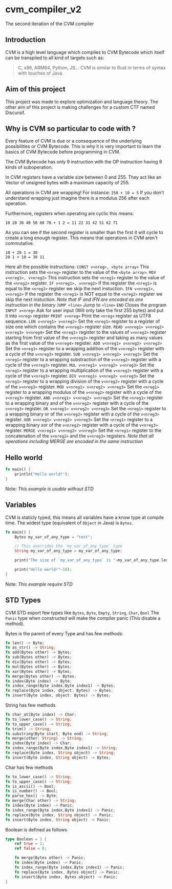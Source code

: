 # cvm_compiler_v2
 The second iteration of the CVM compiler
## Introduction
CVM is a high level language which compiles to CVM Bytecode which itself can be transpiled to all kind of targets such as:
 > C, x86, ARM64, Python, JS...
CVM is similar to Rust in terms of syntax with touches of Java.

## Aim of this project
This project was made to explore optimization and language theory.
The other aim of this project is making challenges for a custom CTF named Discursif.

## Why is CVM so particular to code with ?
Every feature of CVM is due or a consequence of the underlying possibilities or CVM Bytecode.
This is why it is very important to learn the basics of CVM Bytecode before programming in CVM.

The CVM Bytecode has only 9 instruction with the OP instruction having 9 kinds of suboperation.

In CVM registers have a variable size between 0 and 255. They act like an Vector of unsigned bytes with a maximum capacity of 255.

All operations in CVM are wrapping!
For instance: `250 + 10 = 5`
If you don't understand wrapping just imagine there is a modulus 256 after each operation.

Furthermore, registers when operating are cyclic this means:
```
10 20 30 40 50 60 70 + 1 2 = 11 22 31 42 51 62 71
```
As you can see if the second register is smaller than the first it will cycle to create a long enough register.
This means that operations in CVM aren't commutative.
```
10 + 20 1 = 30
20 1 + 10 = 30 11
```

Here all the possible instructions:
`CONST v<nreg>, <byte array>` This instruction sets the `<nreg>` register to the value of the `<byte array>`.
`MOV v<nreg1>, v<nreg2>` This instruction sets the `<nreg1>` register to the value of the `<nreg2>` register.
`IF v<nreg1>, v<nreg2>` If the register the `<nreg1>` is equal to the `<nreg2>` register we skip the next instuction.
`IFN v<nreg1>, v<nreg2>` If the register the `<nreg1>` is NOT equal to the `<nreg2>` register we skip the next instuction.
*Note that IF and IFN are encoded as one instruction in the binary*
`JUMP <line>` Jump to `<line>`
`END` Closes the program
`INPUT v<nreg>` Ask for user input (Will only take the first 255 bytes) and put it into `<nreg>` register
`PRINT v<nreg>` Print the `<nreg>` register as UTF8 sequence.
`LEN v<nreg1> v<nreg2>` Set the `<nreg1>` register to a register of size one which contains the `v<nreg2>` register size.
`READ v<nreg1> v<nreg2> v<nreg3> v<nreg4>` Set the `<nreg1>` register to the values of `v<nreg2>` register starting from first value of the `v<nreg3>` register and taking as many values as the first value of the `v<nreg4>` register.
`ADD v<nreg1> v<nreg2> v<nreg3>` Set the `<nreg1>` register to a wrapping addition of the `v<nreg2>` register with a cycle of the `v<nreg3>` register.
`SUB v<nreg1> v<nreg2> v<nreg3>` Set the `<nreg1>` register to a wrapping substraction of the `v<nreg2>` register with a cycle of the `v<nreg3>` register.
`MUL v<nreg1> v<nreg2> v<nreg3>` Set the `<nreg1>` register to a wrapping multiplication of the `v<nreg2>` register with a cycle of the `v<nreg3>` register.
`DIV v<nreg1> v<nreg2> v<nreg3>` Set the `<nreg1>` register to a wrapping division of the `v<nreg2>` register with a cycle of the `v<nreg3>` register.
`MOD v<nreg1> v<nreg2> v<nreg3>` Set the `<nreg1>` register to a wrapping modulus of the `v<nreg2>` register with a cycle of the `v<nreg3>` register.
`AND v<nreg1> v<nreg2> v<nreg3>` Set the `<nreg1>` register to a wrapping binary and of the `v<nreg2>` register with a cycle of the `v<nreg3>` register.
`OR v<nreg1> v<nreg2> v<nreg3>` Set the `<nreg1>` register to a wrapping binary or of the `v<nreg2>` register with a cycle of the `v<nreg3>` register.
`XOR v<nreg1> v<nreg2> v<nreg3>` Set the `<nreg1>` register to a wrapping binary xor of the `v<nreg2>` register with a cycle of the `v<nreg3>` register.
`MERGE v<nreg1> v<nreg2> v<nreg3>` Set the `<nreg1>` register to the concatenation of the `v<nreg2>` and the `v<nreg3>` registers.
*Note that all operations including MERGE are encoded in the same instruction*



## Hello world
```rust
fn main() {
    println("Hello world!");
}
```

Note: *This example is usable without STD*
## Variables
CVM is staticly typed, this means all variables have a know type at compile time.
The widest type (equivalent of `Object` in Java) is `Bytes`.
```rust
fn main() {
    Bytes my_var_of_any_type = "test";

    // This overrides the `my_var_of_any_type` type
    String my_var_of_any_type = my_var_of_any_type;

    print("The size of `my_var_of_any_type` is "~my_var_of_any_type.len().as_str()~10);

    print("Hello world!"~10);
}
```
Note: *This example require STD*

## STD Types
CVM STD export few types like `Bytes`, `Byte`, `Empty`, `String`, `Char`, `Bool`
The `Panic` type when constructed will make the compiler panic (This disable a method).

Bytes is the parent of every Type and has few methods:
```rust 
fn len() -> Byte;
fn as_str() -> String;
fn add(Bytes other) -> Bytes;
fn sub(Bytes other) -> Bytes;
fn div(Bytes other) -> Bytes;
fn mul(Bytes other) -> Bytes;
fn xor(Bytes other) -> Bytes;
fn merge(Bytes other) -> Bytes;
fn index(Byte index) -> Byte;
fn index_range(Byte index,Byte index1) -> Bytes;
fn replace(Byte index, object: Bytes) -> Bytes;
fn insert(Byte index, object: Bytes) -> Bytes;
```

String has few methods
```rust
fn char_at(Byte index) -> Char;
fn to_lower_case() -> String;
fn to_upper_case() -> String;
fn trim() -> String;
fn substring(Byte start, Byte end) -> String;
fn merge(other: String) -> String;
fn index(Byte index) -> Char;
fn index_range(Byte index,Byte index1) -> String;
fn replace(Byte index, String object) -> String;
fn insert(Byte index, String object) -> Bytes;
```

Char has few methods
```rust
fn to_lower_case() -> String;
fn to_upper_case() -> String;
fn is_ascii() -> Bool;
fn is_number() -> Bool;
fn parse_hex() -> Byte;
fn merge(Char other) -> String;
fn index(Byte index) -> Panic;
fn index_range(Byte index,Byte index1) -> Panic;
fn replace(Byte index, String object) -> Panic;
fn insert(Byte index, String object) -> Panic;
```

Boolean is defined as follows
```rust
type Boolean = 1 {
    ref true = 1;
    ref false = 0;

    fn merge(Bytes other) -> Panic;
    fn index(Byte index) -> Panic;
    fn index_range(Byte index,Byte index1) -> Panic;
    fn replace(Byte index, Bytes object) -> Panic;
    fn insert(Byte index, Bytes object) -> Panic;
}
```
